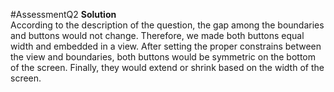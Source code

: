 #AssessmentQ2
**Solution**  
According to the description of the question, the gap among the boundaries and buttons would not change. Therefore, we made both buttons equal width and embedded in a view. After setting the proper constrains between the view and boundaries, both buttons would be symmetric on the bottom of the screen. Finally, they would extend or shrink based on the width of the screen. 
